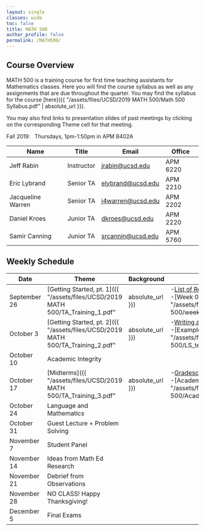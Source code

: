 ```yaml
---
layout: single
classes: wide
toc: false
title: MATH 500
author_profile: false
permalink: /MATH500/
---
```


## Course Overview

MATH 500 is a training course for first time teaching assistants for Mathematics classes. Here you will find the course syllabus as well as any assignments that are due throughout the quarter.
You may find the syllabus for the course [here]({{ "/assets/files/UCSD/2019 MATH 500/Math 500 Syllabus.pdf" | absolute_url }}).

You may also find links to presentation slides of past meetings by clicking on the
corresponding Theme cell for that meeting.

Fall 2019: &nbsp;&nbsp;Thursdays, 1pm-1:50pm in APM B402A

| Name 					 | Title 							| Email 					| Office 			 |
|------------------------|----------------------------------|---------------------------|--------------------|
| Jeff Rabin 			 | Instructor 						| jrabin@ucsd.edu   		| APM 6220 			 |
| Eric Lybrand 			 | Senior TA 						| elybrand@ucsd.edu   		| APM 2210 			 |
| Jacqueline Warren 	 | Senior TA 						| j4warren@ucsd.edu   		| APM 2202 			 |
| Daniel Kroes 			 | Junior TA 						| dkroes@ucsd.edu   		| APM 2220 			 |
| Samir Canning 		 | Junior TA 						| srcannin@ucsd.edu   		| APM 5760 			 |


## Weekly Schedule

| Date                   | Theme                            | Background                | Homework           |
| -----------------------| -------------------------------- | ------------------------- | ------------------ |
| September 26           | [Getting Started, pt. 1]({{ "/assets/files/UCSD/2019 MATH 500/TA_Training_1.pdf" | absolute_url }})	| 	-[List of Responsibilities](http://www.math.ucsd.edu/~seniorta/Policies/TADuties.pdf)<br>-[Week 0 and Week 1 Handout]({{ "/assets/files/UCSD/2019 MATH 500/week0_handout.pdf" | absolute_url }})<br>-[Essential TA Info Handout]({{ "/assets/files/UCSD/2019 MATH 500/essential_info_handout.pdf" | absolute_url }})<br>-[Before the Quarter Starts](http://www.math.ucsd.edu/~seniorta/Gettingstarted/preparation.html)<br> -[Your First Section](http://www.math.ucsd.edu/~seniorta/Gettingstarted/firstsection.html)						| 					 |
| October 3              | [Getting Started, pt. 2]({{ "/assets/files/UCSD/2019 MATH 500/TA_Training_2.pdf" | absolute_url }})		|  -[Writing a Teaching Statement](https://www.ams.org/notices/201501/rnoti-p59.pdf) <br> -[Example Teaching Statement]({{ "/assets/files/UCSD/2019 MATH 500/LS_teaching_statement.pdf" | absolute_url }}) | Enroll in Gradescope. Write a teaching statement. Due October 11th on Gradescope.	|
| October 10             | Academic Integrity		    	| 							| 					 |
| October 17             | [Midterms]({{ "/assets/files/UCSD/2019 MATH 500/TA_Training_3.pdf" | absolute_url }})							| 	-[Gradescope Help](http://www.math.ucsd.edu/~gptesler/Gradescope_Tesler_June2019.pdf)<br> -[Academic Integrity Handout]({{ "/assets/files/UCSD/2019 MATH 500/Academic_integrity_handout.pdf" | absolute_url }})						| 	Read the comments we give you from observing you on Gradescope as they are made available.				 |
| October 24             | Language and Mathematics      	| 							| 					 |
| October 31             | Guest Lecture + Problem Solving	| 							|					 |
| November 7             | Student Panel					| 							|					 |
| November 14            | Ideas from Math Ed Research		| 							|  					 |
| November 21            | Debrief from Observations		| 	    					|					 |
| November 28            | NO CLASS! Happy Thanksgiving!	| 						    |					 |
| December 5             | Final Exams						| 							|					 |
